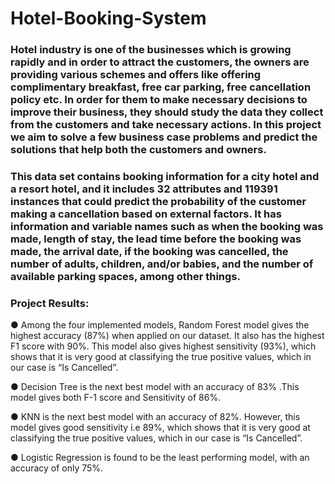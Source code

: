 # Hotel-Booking-System

### Hotel industry is one of the businesses which is growing rapidly and in order to attract the customers, the owners are providing various schemes and offers like offering complimentary breakfast, free car parking, free cancellation policy etc. In order for them to make necessary decisions to improve their business, they should study the data they collect from the customers and take necessary actions. In this project we aim to solve a few business case problems and predict the solutions that help both the customers and owners.

### This data set contains booking information for a city hotel and a resort hotel, and it includes 32 attributes and 119391 instances that could predict the probability of the customer making a cancellation based on external factors. It has information and variable names such as when the booking was made, length of stay, the lead time before the booking was made, the arrival date, if the booking was cancelled, the number of adults, children, and/or babies, and the number of available parking spaces, among other things.

### Project Results:

● Among the four implemented models, Random Forest model gives the highest accuracy (87%) when applied on our dataset. It also has the highest F1 score with 90%. This model also gives highest sensitivity (93%), which shows that it is very good at classifying the true positive values, which in our case is “Is Cancelled”.

● Decision Tree is the next best model with an accuracy of 83% .This model gives both F-1 score and Sensitivity of 86%.

● KNN is the next best model with an accuracy of 82%. However, this model gives good sensitivity i.e 89%, which shows that it is very good at classifying the true positive values, which in our case is “Is Cancelled”.

● Logistic Regression is found to be the least performing model, with an accuracy of
only 75%.
